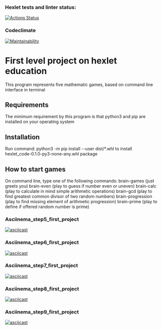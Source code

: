 ### Hexlet tests and linter status:
[![Actions Status](https://github.com/Aannddyy18/python-project-lvl1/workflows/hexlet-check/badge.svg)](https://github.com/Aannddyy18/python-project-lvl1/actions)

### Codeclimate
[![Maintainability](https://api.codeclimate.com/v1/badges/a99a88d28ad37a79dbf6/maintainability)](https://codeclimate.com/github/codeclimate/codeclimate/maintainability)

First level project on hexlet education
=======================================

This program represents five mathematic games, based on command line interface in terminal


Requirements
------------
The minimum requirement by this program is that python3 and pip are installed on your operating system


Installation
------------
Run command: python3 -m pip install --user dist/*.whl
to install hexlet_code-0.1.0-py3-none-any.whl package  


How to start games
------------------

On command line, type one of the following commands:
brain-games (just greets you)
brain-even  (play to guess if number even or uneven)
brain-calc  (play to calculate in mind simple arithmetic operations)
brain-gcd  (play to find greatest common divisor of two random numbers)
brain-progression (play to find missing element of arithmetic progression)
brain-prime (play to define if offered random number is prime)


### Asciinema_step5_first_project
[![asciicast](https://asciinema.org/a/3YIMAkwo1viRnEeVqRc6GK9Fj.png)](https://asciinema.org/a/3YIMAkwo1viRnEeVqRc6GK9Fj)

### Asciinema_step6_first_project
[![asciicast](https://asciinema.org/a/iToAnJyUshaNIbQ6jJAtBg4XK.png)](https://asciinema.org/a/iToAnJyUshaNIbQ6jJAtBg4XK)

### Asciinema_step7_first_project
[![asciicast](https://asciinema.org/a/459fDOa00MgApWxEdKKLTMI1Z.png)](https://asciinema.org/a/459fDOa00MgApWxEdKKLTMI1Z)

### Asciinema_step8_first_project
[![asciicast](https://asciinema.org/a/hnD43VuWykXNlLM7pHGLXbFMB.png)](https://asciinema.org/a/hnD43VuWykXNlLM7pHGLXbFMB)

### Asciinema_step9_first_project
[![asciicast](https://asciinema.org/a/NGRJzZuzNIFClmqkakbIdPT58.png)](https://asciinema.org/a/NGRJzZuzNIFClmqkakbIdPT58)
